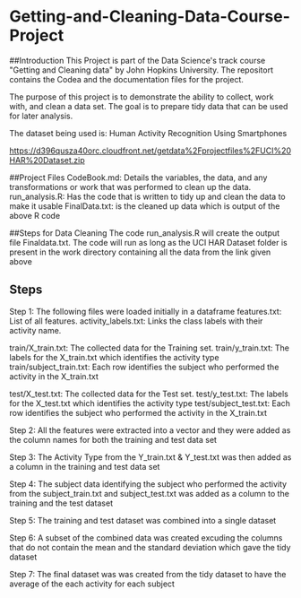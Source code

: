 # Getting-and-Cleaning-Data-Course-Project

##Introduction
This Project is part of the Data Science's track course "Getting and Cleaning data" by John Hopkins University. The repositort contains the Codea and the documentation files for the project.

The purpose of this project is to demonstrate the ability to collect, work with, and clean a data set. The goal is to prepare tidy data that can be used for later analysis.

The dataset being used is: Human Activity Recognition Using Smartphones

https://d396qusza40orc.cloudfront.net/getdata%2Fprojectfiles%2FUCI%20HAR%20Dataset.zip 

##Project Files
CodeBook.md:  Details the variables, the data, and any transformations or work that was performed to clean up the data.
run_analysis.R: Has the code that is written to tidy up and clean the data to make it usable
FinalData.txt: is the cleaned up data which is output of the above R code

##Steps for Data Cleaning
The code  run_analysis.R will create the output file Finaldata.txt. The code will run as long as the UCI HAR Dataset folder is present in the work directory containing all the data from the link given above

## Steps
Step 1:
The following files were loaded initially in a dataframe
 features.txt: List of all features.
 activity_labels.txt: Links the class labels with their activity name.
 
 train/X_train.txt: The collected data for the Training set.
 train/y_train.txt: The labels for the X_train.txt which identifies the activity type
 train/subject_train.txt: Each row identifies the subject who performed the activity in the X_train.txt
 
 test/X_test.txt: The collected data for the Test set.
 test/y_test.txt: The labels for the X_test.txt which identifies the activity type
 test/subject_test.txt: Each row identifies the subject who performed the activity in the X_train.txt
 
Step 2: All the features were extracted into a vector and they were added as the column names for both the training and test data set

Step 3: The Activity Type from the Y_train.txt & Y_test.txt was then added as a column in the training and test data set 

Step 4: The subject data identifying the subject who performed the activity from the subject_train.txt and subject_test.txt was added as a column to the training and the test dataset

Step 5: The training and test dataset was combined into a single dataset

Step 6: A subset of the combined data was created excuding the columns that do not contain the mean and the standard deviation which gave the tidy dataset

Step 7: The final dataset was was created from the tidy dataset to have the average of the each activity for each subject
